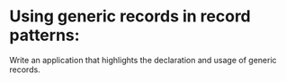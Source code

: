 # Using generic records in record patterns:
Write an application that highlights the declaration and usage of generic records.
